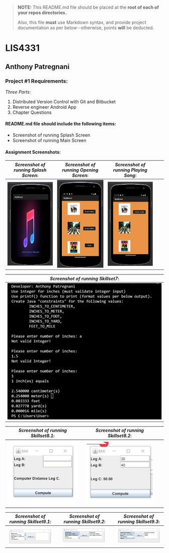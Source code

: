 > **NOTE:** This README.md file should be placed at the **root of each of your repos directories.**
>
>Also, this file **must** use Markdown syntax, and provide project documentation as per below--otherwise, points **will** be deducted.
>

# LIS4331

## Anthony Patregnani

### Project #1 Requirements:

*Three Parts:*

1. Distributed Version Control with Git and Bitbucket
2. Reverse engineer Android App
3. Chapter Questions

#### README.md file should include the following items:

* Screenshot of running Splash Screen
* Screenshot of running Main Screen



#### Assignment Screenshots:














| *Screenshot of running Splash Screen*: |  *Screenshot of running Opening Screen*: | *Screenshot of running Playing Song*: |  |   |
|---|---|---|---|---|
| ![Splash Screen](img/splashscreen.jpg) | ![Opening Screen](img/openingscreen.jpg)  | ![Song Playing](img/playingsong.jpg) |  |  |


| *Screenshot of running Skillset7*:  | 
|---|
|  ![Java SkillSet Screenshot](img/skillset7.jpg) | 

| *Screenshot of running Skillset8.1*:  |   | *Screenshot of running Skillset8.2*:  |   |   |
|---|---|---|---|---|
|  ![Java SkillSet Screenshot](img/skillset8.1.jpg) |   | ![Java SkillSet Screenshot](img/skillset8.jpg)  |   |   |

| *Screenshot of running Skillset9.1*:  |   | *Screenshot of running Skillset9.2*:  |   | *Screenshot of running Skillset9.3*:  |
|---|---|---|---|---|
|  ![Java SkillSet Screenshot](img/skillset9.1.jpg) |   | ![Java SkillSet Screenshot](img/skillset9.2.jpg)  |   | ![Java SkillSet Screenshot](img/skillset9.3.jpg)  |

